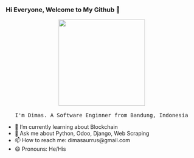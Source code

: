 ### Hi Everyone, Welcome to My Github 👋

<p align="center">
  <img src="https://i.pinimg.com/originals/f7/28/92/f72892cec8e129bfd8ee70696f77d43d.gif" width="227px">
  <br><br>
  <samp>
    I'm Dimas. A Software Enginner from Bandung, Indonesia
  </samp>
</p>
<ul>
<!-- 	<li>🔭 I’m currently working on <a href="https://www.jukesolutions.com/">Juke Solutions</a> (Full-Time Remote)</li> -->
	<li>🌱 I’m currently learning about Blockchain</li>
	<li>💬 Ask me about Python, Odoo, Django, Web Scraping</li>
	<li>📫 How to reach me: dimasaurrus@gmail.com</li>
	<li>😄 Pronouns: He/His</li>
</ul>
<!--
